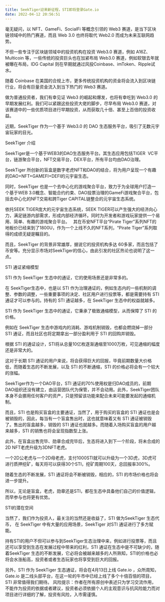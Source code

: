 ```yaml
---
title: SeekTiger迎来新征程，STI即将登录Gate.io
date: 2022-04-12 20:56:51
---
```

毫无疑问，以 NFT、GameFi、SocialFi 等概念引领的 Web3 赛道，是当下区块链领域中的热门赛道，而且 Web 3.0 也终将取代 Web2.0 而成为未来互联网趋势。

不但一些专注于区块链领域中的投资机构在投资 Web3.0 赛道，例如 A16Z、Multicoin 等，一些传统的投资巨头也在加紧布局 Web3.0 赛道，例如软银去年就被曝在布局，IDG Capital 则在早期就通过风投Coinbase、imToken、Ripple试水。

随着 Coinbase 在美国的合规上市，更多传统投资机构的资金将会流入到区块链行业，将会有巨量资金流入到当下热门的 Web3 赛道。

做为普通投资者，我们有幸见证 Web3 的崛起和爆发，也将有幸吃到 Web3.0 的早期发展红利。我们可以紧跟这些投资大佬的脚步，尽早布局 Web3.0 赛道，对该赛道中的一些优质项目进行早期投资，从而获取几十倍、甚至上百倍的投资收益。

近期，SeekTiger 作为一个基于 Web3.0 的 DAO 生态服务平台，吸引了无数元宇宙玩家的目光。


SeekTiger 介绍

SeekTiger是一个基于WEB3的DAO生态服务平台。其生态应用包括TIGER  VC平台，链游聚合平台，NFT交易平台，DEX平台，所有平台均由DAO治理。

SeekTiger 所创新的盲盒是数字老虎NFT和DAO的结合，将为用户呈现一个有趣的DAO+NFT+GAMEFI+DEFI的元宇宙生态。

同时，SeekTiger 也是一个去中心化的游戏聚合平台，致力于为全球用户打造一个基于WEB 3.0概念、智能合约约束、DAO投票治理的GameFi游戏聚合平台，包括去中心化的NFT交易和跨Tiger CAPITAL链整合的元宇宙生态系统。

依托SEEK TIGER庞大的元宇宙生态系统，SEEK TIGER可以产生强大的经济向心力，满足链游内部需求，形成内部经济循环。同时为开发者和游戏玩家提供一个易用、简单、有趣的游戏聚合平台。
 
其在币安NFT平台“Pirate Tiger”系列NFT的地板价已经来到了1800U，作为一个上线不久的NFT系列，“Pirate Tiger”系列取得的成绩无疑是瞩目的。

而且，SeekTiger 的背景非常雄厚，据说它的投资机构多达 60多家，而且包括了币安等。充分显示市场对SeekTiger的信心，由此引发的社区热论也说明了这一点。


STI 通证紧缩模型

STI 作为 SeekTiger 生态中的通证，它的使用场景还是非常多的。

在 SeekTiger生态中，也是以 STI 作为治理通证的，例如生态内的一些机制的调整、参数的调整，一些重要事项的决定、社区用户进行投票等，都是需要持有 STI 通证才可以参与的。持有的 STI 通证越多，在 SeekTiger 生态中的权益就越多。

STI 作为 SeekTiger 生态中的通证，它秉承了极致通缩模型，从而保障了 STI 的价格。

例如在 SeekTiger 生态中游戏内的消耗、游戏机制销毁，也都会燃烧掉一部分 STI 通证，而且社区也将定期拿出一部分盈利用于 STI 的回购并销毁。

根据 STI 的通证设计，STI将从总量10亿枚逐渐通缩至1000万枚，可见通缩的幅度还是非常大的。

这对于长期 STI 通证的用户来说，将会获得巨大的回报，毕竟前期数量大价格低，而随着生态的不断发展，以及 STI 的不断通缩，STI 的价格必将会有一个较大的涨幅。

SeekTiger作为一个DAO平台，STI 通证的70%使用权是归DAO成员的，前期DAO组织还没有建立，由运营团队代为保管，并不会动用。此外，SeekTiger团队本身不会挪用任何客户的资产，只是预留该功能来配合未来可能要发起的通缩机制。

而且，STI 也是购买盲盒的主要通证，当然了，用于购买的盲盒的 STI 通证也是会被销毁的，因此，每当有一个盲盒售出时，这也就意味着又有 STI 通证被销毁了。售出的盲盒越多，销毁的 STI 通证也就越多。而随着入场购买盲盒的用户越来越多，STI 的销售也将会呈现指数型上涨。

此外，在盲盒出售完毕、勋章合成完毕后，生态将进入到下一个阶段，将未合成的2D NFT老虎升级为3DNFT老虎。

一个2D公老虎与一个2D母老虎，支付1000STI就可以升级为一个3D虎，3D虎可进行质押挖矿，每天将可以获得30个STI，挖矿周期100天，总回报率300%。


随着生态的不断发展，STI 通证将会不断被销毁，相应的，STI 的市场价格也将会进一步提升。

所以，无论是盲盒，老虎，勋章还是STI，都在生态中具备他们自己的价值逻辑，而早参与也将更有优势。


STI的潜在空间

当然了，我们作为投资人，最关注的当然还是收益了，STI 做为SeekTiger 生态代币， 在 SeekTiger 中有大量的应用场景，SeekTiger 对STI 通证进行了多方赋能。

持有STI的用户不但可以参与到SeekTiger生态治理中来，例如进行投票等，而且还可以享受到生态在发展过程中带来的红利，STI 通证在生态中是不可缺少的，随着SeekTiger 生态的不断发展，它必将会被越来越多的人所熟知，STI的价格也必将会水涨船高，投资者或者生态玩家也将享受到巨大的回报。

另外，STI 作为 SeekTiger 生态通证，将会在4月13日上线 Gate.io ，众所周知，Gate.io 是二线头部平台，在这一轮的牛市中已经上线了多个十倍百倍的项目，STI 非常值得我们期待。
风险提示：作者在所有原创中表述只为学习交流作用，不能作为投资的依据或者建议，投资者必须依据个人的主观意识与抗风险能力而对项目进行详细的了解，投资有风险，入市需谨慎。